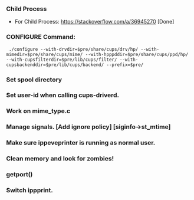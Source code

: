 
### Child Process
- For Child Process: https://stackoverflow.com/a/36945270 [Done]

### CONFIGURE Command: 
```
 ./configure --with-drvdir=$pre/share/cups/drv/hp/ --with-mimedir=$pre/share/cups/mime/ --with-hpppddir=$pre/share/cups/ppd/hp/ --with-cupsfilterdir=$pre/lib/cups/filter/ --with-cupsbackenddir=$pre/lib/cups/backend/ --prefix=$pre/
```

### Set spool directory

### Set user-id when calling cups-driverd.

### Work on mime_type.c

### Manage signals. [Add ignore policy] [siginfo->st_mtime]

### Make sure ippeveprinter is running as normal user.

### Clean memory and look for zombies!

### getport()

### Switch ippprint.
